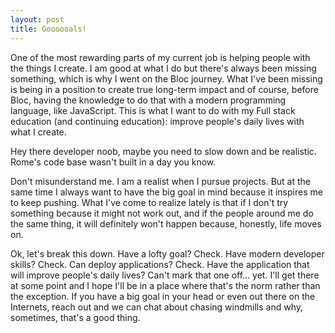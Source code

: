 ```yaml
---
layout: post
title: Goooooals!
---
```


One of the most rewarding parts of my current job is helping people with the things I create. I am good at what I do but there's always been missing something, which is why I went on the Bloc journey. What I've been missing is being in a position to create true long-term impact and of course, before Bloc, having the knowledge to do that with a modern programming language, like JavaScript. This is what I want to do with my Full stack education (and continuing education): improve people's daily lives with what I create.

Hey there developer noob, maybe you need to slow down and be realistic. Rome's code base wasn't built in a day you know.

Don't misunderstand me. I am a realist when I pursue projects. But at the same time I always want to have the big goal in mind because it inspires me to keep pushing. What I've come to realize lately is that if I don't try something because it might not work out, and if the people around me do the same thing, it will definitely won't happen because, honestly, life moves on.

Ok, let's break this down. Have a lofty goal? Check. Have modern developer skills? Check. Can deploy applications? Check. Have the application that will improve people's daily lives? Can't mark that one off... yet. I'll get there at some point and I hope I'll be in a place where that's the norm rather than the exception.  If you have a big goal in your head or even out there on the Internets, reach out and we can chat about chasing windmills and why, sometimes, that's a good thing.